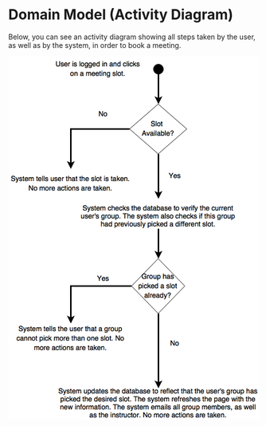 # Domain Model (Activity Diagram)

Below, you can see an activity diagram showing all steps taken by the user, as well as by the system, in order to book a meeting.


![](/BTS530/Images/pick_meeting.png)
